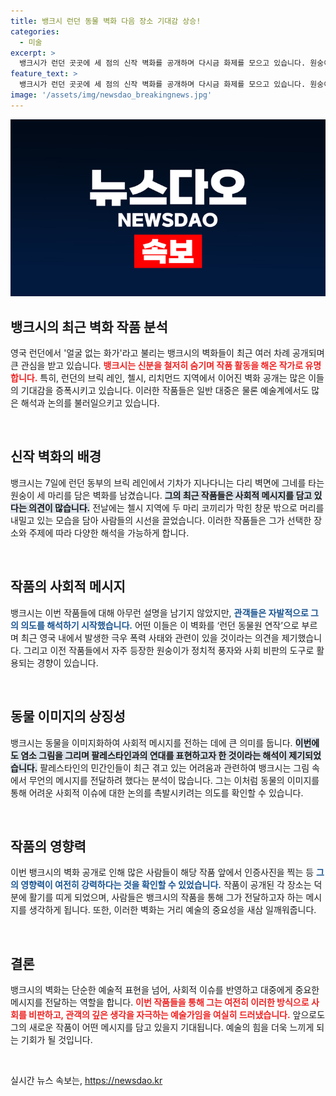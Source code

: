 ```yaml
---
title: 뱅크시 런던 동물 벽화 다음 장소 기대감 상승!
categories:
  - 미술
excerpt: >
  뱅크시가 런던 곳곳에 세 점의 신작 벽화를 공개하며 다시금 화제를 모으고 있습니다. 원숭이와 코끼리, 염소로 복잡한 사회 문제를 암시한 이러한 작품들, 여러분은 어떤 해석을 내릴 건가요?
feature_text: >
  뱅크시가 런던 곳곳에 세 점의 신작 벽화를 공개하며 다시금 화제를 모으고 있습니다. 원숭이와 코끼리, 염소로 복잡한 사회 문제를 암시한 이러한 작품들, 여러분은 어떤 해석을 내릴 건가요?
image: '/assets/img/newsdao_breakingnews.jpg'
---
```


<p><img src="/assets/img/newsdao_breakingnews.jpg" alt="ontimetimes 속보" /></p>

<h2 data-ke-size="size26">뱅크시의 최근 벽화 작품 분석</h2>

<p data-ke-size="size16">영국 런던에서 '얼굴 없는 화가'라고 불리는 뱅크시의 벽화들이 최근 여러 차례 공개되며 큰 관심을 받고 있습니다. <b><span style="color: #ee2323;">뱅크시는 신분을 철저히 숨기며 작품 활동을 해온 작가로 유명합니다.</span></b> 특히, 런던의 브릭 레인, 첼시, 리치먼드 지역에서 이어진 벽화 공개는 많은 이들의 기대감을 증폭시키고 있습니다. 이러한 작품들은 일반 대중은 물론 예술계에서도 많은 해석과 논의를 불러일으키고 있습니다.</p>

<p data-ke-size="size16">&nbsp;</p>

<h2 data-ke-size="size26">신작 벽화의 배경</h2>

<p data-ke-size="size16">뱅크시는 7일에 런던 동부의 브릭 레인에서 기차가 지나다니는 다리 벽면에 그네를 타는 원숭이 세 마리를 담은 벽화를 남겼습니다. <b><span style="background-color: #21538527;">그의 최근 작품들은 사회적 메시지를 담고 있다는 의견이 많습니다.</span></b> 전날에는 첼시 지역에 두 마리 코끼리가 막힌 창문 밖으로 머리를 내밀고 있는 모습을 담아 사람들의 시선을 끌었습니다. 이러한 작품들은 그가 선택한 장소와 주제에 따라 다양한 해석을 가능하게 합니다.</p>

<p data-ke-size="size16">&nbsp;</p>

<h2 data-ke-size="size26">작품의 사회적 메시지</h2>

<p data-ke-size="size16">뱅크시는 이번 작품들에 대해 아무런 설명을 남기지 않았지만, <b><span style="color: #1a5490;">관객들은 자발적으로 그의 의도를 해석하기 시작했습니다.</span></b> 어떤 이들은 이 벽화를 ‘런던 동물원 연작’으로 부르며 최근 영국 내에서 발생한 극우 폭력 사태와 관련이 있을 것이라는 의견을 제기했습니다. 그리고 이전 작품들에서 자주 등장한 원숭이가 정치적 풍자와 사회 비판의 도구로 활용되는 경향이 있습니다.</p>

<p data-ke-size="size16">&nbsp;</p>

<h2 data-ke-size="size26">동물 이미지의 상징성</h2>

<p data-ke-size="size16"> 뱅크시는 동물을 이미지화하여 사회적 메시지를 전하는 데에 큰 의미를 둡니다. <b><span style="background-color: #21538527;">이번에도 염소 그림을 그리며 팔레스타인과의 연대를 표현하고자 한 것이라는 해석이 제기되었습니다.</span></b> 팔레스타인의 민간인들이 최근 겪고 있는 어려움과 관련하여 뱅크시는 그림 속에서 무언의 메시지를 전달하려 했다는 분석이 많습니다. 그는 이처럼 동물의 이미지를 통해 어려운 사회적 이슈에 대한 논의를 촉발시키려는 의도를 확인할 수 있습니다.</p>

<p data-ke-size="size16">&nbsp;</p>

<h2 data-ke-size="size26">작품의 영향력</h2>

<p data-ke-size="size16">이번 뱅크시의 벽화 공개로 인해 많은 사람들이 해당 작품 앞에서 인증사진을 찍는 등 <b><span style="color: #1a5490;">그의 영향력이 여전히 강력하다는 것을 확인할 수 있었습니다.</span></b> 작품이 공개된 각 장소는 덕분에 활기를 띠게 되었으며, 사람들은 뱅크시의 작품을 통해 그가 전달하고자 하는 메시지를 생각하게 됩니다. 또한, 이러한 벽화는 거리 예술의 중요성을 새삼 일깨워줍니다.</p>

<p data-ke-size="size16">&nbsp;</p>

<h2 data-ke-size="size26">결론</h2>

<p data-ke-size="size16">뱅크시의 벽화는 단순한 예술적 표현을 넘어, 사회적 이슈를 반영하고 대중에게 중요한 메시지를 전달하는 역할을 합니다. <b><span style="color: #ee2323;">이번 작품들을 통해 그는 여전히 이러한 방식으로 사회를 비판하고, 관객의 깊은 생각을 자극하는 예술가임을 여실히 드러냈습니다.</span></b> 앞으로도 그의 새로운 작품이 어떤 메시지를 담고 있을지 기대됩니다. 예술의 힘을 더욱 느끼게 되는 기회가 될 것입니다.</p> 

<p data-ke-size="size16">&nbsp;</p>
실시간 뉴스 속보는, <a href="https://newsdao.kr" rel="dofollow">https://newsdao.kr</a>


